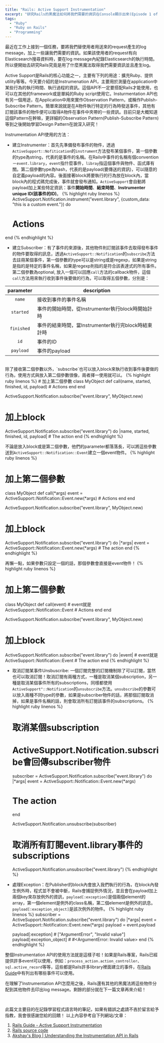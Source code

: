 ```yaml
---
title: "Rails: Active Support Instrumentation"
excerpt: "研究Rails的黑魔法如何將我們需要的資訊在Console顯示出來(Episode 1 of 2)"
tags:
  - "Ruby"
  - "Ruby on Rails"
  - "Programming"
---
```


最近在工作上接到一個任務，要將我們替使用者用送來的request產生的log message，加上一些讓我們需要的資訊。如果該使用者的request有向Elasticsearch搜尋資料時，要在log message內紀錄Elasticsearch的執行時間。所以便開始去研究Rails究竟是用了什麼黑魔法取得我們需要資訊並且產生log。

Active Support是Rails的核心功能之一，主要有下列的用途：擴充Ruby、提供utility等等。今天要介紹的是Instrumenation API，主要用於測量在application中某些行為的執行時間、執行過程的資訊。這個API不一定要搭配Rails才能使用，也可以在其他的framework或是單純的Ruby script使用它。Insturmentation API也有另一個用途，在Application中用來實作Observation Pattern，或稱作Publish-Subscribe Pattern。簡單來說就是在A物件執行特定的行為時發送事件，其他有訂閱該事件的物件便可以取得A物件在事件中夾帶的一些資訊。目前只是大概知道這個Pattern在幹嘛，更詳細的Observation Pattern(Publish-Subscribe Pattern)等到之後開始學習Design Pattern在說深入研究！

Instrumentation API使用的方法：
- 建立Instrumenter：首先先準備發布事件的物件，透過`ActiveSupport::Nofitication`的`instrument`方法發布某個事件，第一個參數的type為string，代表的是事件的名稱。在Rails中事件的名稱有個convention－`event.library`，`event`指什麼事件，`libray`指這個事件與物件、函式庫有關。第二個參數type為hash，代表的是payload(要傳送的資訊)，可以隨意的自定義payload的內容。後面接著block將要執行的行為放在block內，當block內的程式碼完成後，事件就會發布通知。`ActiveSupport`會自動將payload加上某些特定資訊：事件**開始時間**、**結束時間**、**Instrumenter unique ID(該事件的ID)**。
{% highlight ruby linenos %}
ActiveSupport.Notification.instrument("event.library", {custom_data: "this is a custom event."}) do
  # Actions
end
{% endhighlight %}


- 建立Subscriber：有了事件的來源後，其他物件則訂閱該事件去取得發布事件的物件要取得的訊息，透過`ActiveSupport::Notification`的`subscribe`方法去註冊某個事件，第一個參數的type可以是string或是regexp，如果是string是指的是特定的事件名稱，如果是regexp則指的是符合該表達式的所有事件。第二個參數為optional, 放入一個可以回應`call`方法的callback物件，這個`call`方法用來執行收到事件後要做的行為，可以取得五個參數，分別是：

| parameter | description |
| :-------: | ----------- |
| `name` | 接收到事件的事件名稱 |
| `started` | 事件的開始時間，從Instrumenter執行block時開始計時 |
| `finished` | 事件的結束時間，當Instrumenter執行完block時結束計時 |
| `id` | 事件的ID |
| `payload` | 事件的payload |

<br>
  除了接收第二個參數以外，`subscribe`也可以放入block來執行收到事件後要做的行為，使用方式與放入第二個參數很像，兩者擇一使用就可以。
  {% highlight ruby linenos %}
  # 加上第二個參數
  class MyObject
    def call(name, started, finished, id, payload)
      # Actions
    end
  end

  ActiveSupport.Notification.subscribe("event.library", MyObject.new)

  # 加上block
  ActiveSupport.Notification.subscribe("event.library") do |name, started, finished, id, payload|
    # The action
  end
  {% endhighlight %}

  不論是放入block或是第二個參數，他們的parameter都落落長，可以將這些參數送到`ActiveSupport::Notification::Event`建立一個event物件。
  {% highlight ruby linenos %}
  # 加上第二個參數
  class MyObject
    def call(*args)
      event = ActiveSupport::Notification::Event.new(*args)
      # Actions
    end
  end

  ActiveSupport.Notification.subscribe("event.library", MyObject.new)

  # 加上block
  ActiveSupport.Notification.subscribe("event.library") do |*args|
    event = ActiveSupport::Notification::Event.new(*args)
    # The action
  end
  {% endhighlight %}

  再懶一點，如果參數只設定一個的話，那個參數會直接是event物件！
  {% highlight ruby linenos %}
  # 加上第二個參數
  class MyObject
    def call(event)
      # event就是ActiveSupport::Notification::Event
      # Actions
    end
  end

  ActiveSupport.Notification.subscribe("event.library", MyObject.new)

  # 加上block
  ActiveSupport.Notification.subscribe("event.library") do |event|
    # event就是ActiveSupport::Notification::Event
    # The action
  end
  {% endhighlight %}

- 取消訂閱某事件Unsbuscribe: 一個訂閱完整的訂閱機制除了可以訂閱，當然也可以取消訂閱！取消訂閱有兩種方式，一種是取消某個subscription，另一種是取消某個事件所有的subscriptions，同樣都使用`ActiveSupport"::Notification`的`unsubscribe`方法。`unsubscribe`的參數可以放入兩種不同type的參數，如果是subscriber物件的話，將那個訂閱取消掉，如果是事件名稱的話，則會取消所有訂閱該事件的subscriptions。
  {% highlight ruby linenos %}
  # 取消某個subscription
  # ActiveSupport.Notification.subscribe會回傳subscriber物件
  subscriber = ActiveSupport.Notification.subscribe("event.library") do |*args|
  event = ActiveSupport::Notification::Event.new(*args)
  # The action
  end

  ActiveSupport.Notification.unsubscribe(subscriber)

  # 取消所有訂閱event.library事件的subscriptions
  ActiveSupport.Notification.unsubscribe("event.library")
  {% endhighlight %}

- 處理Exception：在Publisher的block內會放入我們執行的行為，在block內發生例外時，程式並不會被中斷，Rails會捕捉例外情況，並且會在payload加上兩個key來存放例外的資訊，`payload[:exception]`是個兩個element的array，第一個element是例外的class名稱，第二個element是例外的訊息。`payload[:exception_object]`是該次例外的物件。
  {% highlight ruby linenos %}
  subscriber = ActiveSupport.Notification.subscribe("event.library") do |*args|
  event = ActiveSupport::Notification::Event.new(*args)
  payload = event.payload

  payload[:exception] # ["ArgumentError", "Invalid value"]
  payload[:exception_object] # #<ArgumentError: Invalid value>
  end
  {% endhighlight %}


整個Instrumentation API的使用方法就是這樣子啦！如果是Rails專案，Rails已經提供許多event可以使用，例如：`process_action.action_controller`、`sql.active_record`等等，這些都是Rails許多library裡面建立的事件，在[Rails Guide](https://guides.rubyonrails.org/active_support_instrumentation.html#rails-framework-hooks)中有列出有哪些事件可以使用。


在理解了Instrumentation API怎麼用之後，Rails還有其他的黑魔法將這些物件分配到其他物件去印出log message。剩餘的部分就在下一篇文章再來介紹！

<br>

此篇文主要目的在記錄學習程式語言時的筆記，如果有錯誤之處請不吝於留言給予指教，我會很感謝您給的回饋！
以上內容參考自下列網站/文章：

1. [Rails Guide - Active Support Instrumentation](https://guides.rubyonrails.org/active_support_instrumentation.html)
2. [Rails source code](https://github.com/rails/rails/tree/main/activesupport/lib/active_support)
3. [Akshay's Blog \| Understanding the Instrumentation API in Rails](calendar.google.com/calendar/u/0/r?tab=wc&pli=1)
